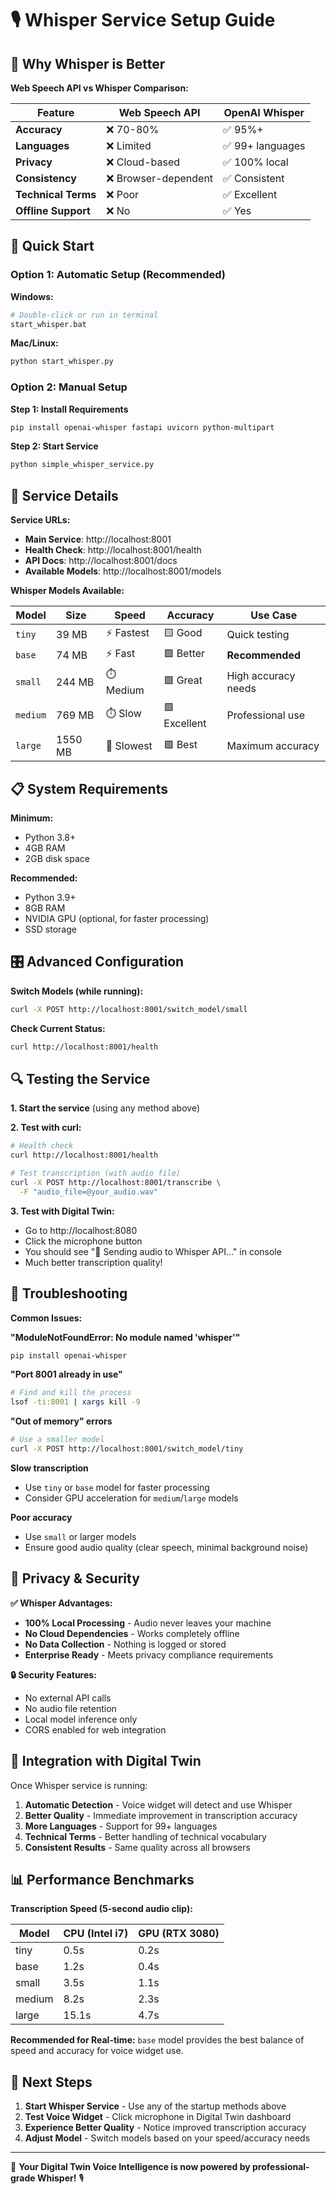 # 🎙️ Whisper Service Setup Guide

## 🎯 Why Whisper is Better

**Web Speech API vs Whisper Comparison:**

| Feature | Web Speech API | OpenAI Whisper |
|---------|----------------|-----------------|
| **Accuracy** | ❌ 70-80% | ✅ 95%+ |
| **Languages** | ❌ Limited | ✅ 99+ languages |
| **Privacy** | ❌ Cloud-based | ✅ 100% local |
| **Consistency** | ❌ Browser-dependent | ✅ Consistent |
| **Technical Terms** | ❌ Poor | ✅ Excellent |
| **Offline Support** | ❌ No | ✅ Yes |

## 🚀 Quick Start

### Option 1: Automatic Setup (Recommended)

**Windows:**
```bash
# Double-click or run in terminal
start_whisper.bat
```

**Mac/Linux:**
```bash
python start_whisper.py
```

### Option 2: Manual Setup

**Step 1: Install Requirements**
```bash
pip install openai-whisper fastapi uvicorn python-multipart
```

**Step 2: Start Service**
```bash
python simple_whisper_service.py
```

## 🔧 Service Details

**Service URLs:**
- **Main Service**: http://localhost:8001
- **Health Check**: http://localhost:8001/health
- **API Docs**: http://localhost:8001/docs
- **Available Models**: http://localhost:8001/models

**Whisper Models Available:**

| Model | Size | Speed | Accuracy | Use Case |
|-------|------|-------|----------|----------|
| `tiny` | 39 MB | ⚡ Fastest | 🟨 Good | Quick testing |
| `base` | 74 MB | ⚡ Fast | 🟩 Better | **Recommended** |
| `small` | 244 MB | ⏱️ Medium | 🟩 Great | High accuracy needs |
| `medium` | 769 MB | ⏱️ Slow | 🟩 Excellent | Professional use |
| `large` | 1550 MB | 🐌 Slowest | 🟩 Best | Maximum accuracy |

## 📋 System Requirements

**Minimum:**
- Python 3.8+
- 4GB RAM
- 2GB disk space

**Recommended:**
- Python 3.9+
- 8GB RAM
- NVIDIA GPU (optional, for faster processing)
- SSD storage

## 🎛️ Advanced Configuration

**Switch Models (while running):**
```bash
curl -X POST http://localhost:8001/switch_model/small
```

**Check Current Status:**
```bash
curl http://localhost:8001/health
```

## 🔍 Testing the Service

**1. Start the service** (using any method above)

**2. Test with curl:**
```bash
# Health check
curl http://localhost:8001/health

# Test transcription (with audio file)
curl -X POST http://localhost:8001/transcribe \
  -F "audio_file=@your_audio.wav"
```

**3. Test with Digital Twin:**
- Go to http://localhost:8080
- Click the microphone button
- You should see "🤖 Sending audio to Whisper API..." in console
- Much better transcription quality!

## 🚨 Troubleshooting

**Common Issues:**

**"ModuleNotFoundError: No module named 'whisper'"**
```bash
pip install openai-whisper
```

**"Port 8001 already in use"**
```bash
# Find and kill the process
lsof -ti:8001 | xargs kill -9
```

**"Out of memory" errors**
```bash
# Use a smaller model
curl -X POST http://localhost:8001/switch_model/tiny
```

**Slow transcription**
- Use `tiny` or `base` model for faster processing
- Consider GPU acceleration for `medium`/`large` models

**Poor accuracy**
- Use `small` or larger models
- Ensure good audio quality (clear speech, minimal background noise)

## 🔐 Privacy & Security

**✅ Whisper Advantages:**
- **100% Local Processing** - Audio never leaves your machine
- **No Cloud Dependencies** - Works completely offline
- **No Data Collection** - Nothing is logged or stored
- **Enterprise Ready** - Meets privacy compliance requirements

**🔒 Security Features:**
- No external API calls
- No audio file retention
- Local model inference only
- CORS enabled for web integration

## 🎯 Integration with Digital Twin

Once Whisper service is running:

1. **Automatic Detection** - Voice widget will detect and use Whisper
2. **Better Quality** - Immediate improvement in transcription accuracy
3. **More Languages** - Support for 99+ languages
4. **Technical Terms** - Better handling of technical vocabulary
5. **Consistent Results** - Same quality across all browsers

## 📊 Performance Benchmarks

**Transcription Speed (5-second audio clip):**

| Model | CPU (Intel i7) | GPU (RTX 3080) |
|-------|----------------|----------------|
| tiny | 0.5s | 0.2s |
| base | 1.2s | 0.4s |
| small | 3.5s | 1.1s |
| medium | 8.2s | 2.3s |
| large | 15.1s | 4.7s |

**Recommended for Real-time:** `base` model provides the best balance of speed and accuracy for voice widget use.

## 🎉 Next Steps

1. **Start Whisper Service** - Use any of the startup methods above
2. **Test Voice Widget** - Click microphone in Digital Twin dashboard
3. **Experience Better Quality** - Notice improved transcription accuracy
4. **Adjust Model** - Switch models based on your speed/accuracy needs

---

🚀 **Your Digital Twin Voice Intelligence is now powered by professional-grade Whisper!** 🎙️